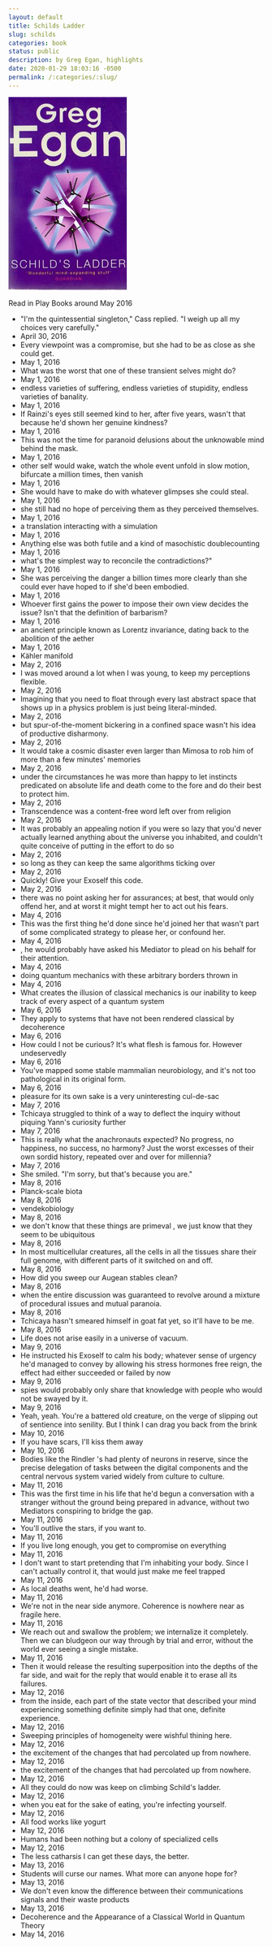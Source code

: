 ```yaml
---
layout: default
title: Schilds Ladder
slug: schilds
categories: book
status: public
description: by Greg Egan, highlights
date: 2020-01-29 18:03:16 -0500
permalink: /:categories/:slug/
---
```

<a href="https://en.wikipedia.org/wiki/Schild%27s_Ladder"><img class="book" src="/assets/images/books/SchildsLadder.jpg" alt=""></a>
<p>Read in Play Books around May 2016</p>
<ul>
<li>"I'm the quintessential singleton," Cass replied. "I weigh up all my choices very carefully."</li>
<li class="book-date">April 30, 2016</li>
<li>Every viewpoint was a compromise, but she had to be as close as she could get.</li>
<li class="book-date">May 1, 2016</li>
<li>What was the worst that one of these transient selves might do?</li>
<li class="book-date">May 1, 2016</li>
<li>endless varieties of suffering, endless varieties of stupidity, endless varieties of banality.</li>
<li class="book-date">May 1, 2016</li>
<li>If Rainzi's eyes still seemed kind to her, after five years, wasn't that because he'd shown her genuine kindness?</li>
<li class="book-date">May 1, 2016</li>
<li>This was not the time for paranoid delusions about the unknowable mind behind the mask.</li>
<li class="book-date">May 1, 2016</li>
<li>other self would wake, watch the whole event unfold in slow motion, bifurcate a million times, then vanish</li>
<li class="book-date">May 1, 2016</li>
<li>She would have to make do with whatever glimpses she could steal.</li>
<li class="book-date">May 1, 2016</li>
<li>she still had no hope of perceiving them as they perceived themselves.</li>
<li class="book-date">May 1, 2016</li>
<li>a translation interacting with a simulation</li>
<li class="book-date">May 1, 2016</li>
<li>Anything else was both futile and a kind of masochistic doublecounting</li>
<li class="book-date">May 1, 2016</li>
<li>what's the simplest way to reconcile the contradictions?"</li>
<li class="book-date">May 1, 2016</li>
<li>She was perceiving the danger a billion times more clearly than she could ever have hoped to if she'd been embodied.</li>
<li class="book-date">May 1, 2016</li>
<li>Whoever first gains the power to impose their own view decides the issue? Isn't that the definition of barbarism?</li>
<li class="book-date">May 1, 2016</li>
<li>an ancient principle known as Lorentz invariance, dating back to the abolition of the aether</li>
<li class="book-date">May 1, 2016</li>
<li>Kähler manifold</li>
<li class="book-date">May 2, 2016</li>
<li>I was moved around a lot when I was young, to keep my perceptions flexible.</li>
<li class="book-date">May 2, 2016</li>
<li>Imagining that you need to float through every last abstract space that shows up in a physics problem is just being literal-minded.</li>
<li class="book-date">May 2, 2016</li>
<li>but spur-of-the-moment bickering in a confined space wasn't his idea of productive disharmony.</li>
<li class="book-date">May 2, 2016</li>
<li>It would take a cosmic disaster even larger than Mimosa to rob him of more than a few minutes' memories</li>
<li class="book-date">May 2, 2016</li>
<li>under the circumstances he was more than happy to let instincts predicated on absolute life and death come to the fore and do their best to protect him.</li>
<li class="book-date">May 2, 2016</li>
<li>Transcendence was a content-free word left over from religion</li>
<li class="book-date">May 2, 2016</li>
<li>It was probably an appealing notion if you were so lazy that you'd never actually learned anything about the universe you inhabited, and couldn't quite conceive of putting in the effort to do so</li>
<li class="book-date">May 2, 2016</li>
<li>so long as they can keep the same algorithms ticking over</li>
<li class="book-date">May 2, 2016</li>
<li>Quickly! Give your Exoself this code.</li>
<li class="book-date">May 2, 2016</li>
<li>there was no point asking her for assurances; at best, that would only offend her, and at worst it might tempt her to act out his fears.</li>
<li class="book-date">May 4, 2016</li>
<li>This was the first thing he'd done since he'd joined her that wasn't part of some complicated strategy to please her, or confound her.</li>
<li class="book-date">May 4, 2016</li>
<li>, he would probably have asked his Mediator to plead on his behalf for their attention.</li>
<li class="book-date">May 4, 2016</li>
<li>doing quantum mechanics with these arbitrary borders thrown in</li>
<li class="book-date">May 4, 2016</li>
<li>What creates the illusion of classical mechanics is our inability to keep track of every aspect of a quantum system</li>
<li class="book-date">May 6, 2016</li>
<li>They apply to systems that have not been rendered classical by decoherence</li>
<li class="book-date">May 6, 2016</li>
<li>How could I not be curious? It's what flesh is famous for. However undeservedly</li>
<li class="book-date">May 6, 2016</li>
<li>You've mapped some stable mammalian neurobiology, and it's not too pathological in its original form.</li>
<li class="book-date">May 6, 2016</li>
<li>pleasure for its own sake is a very uninteresting cul-de-sac</li>
<li class="book-date">May 7, 2016</li>
<li>Tchicaya struggled to think of a way to deflect the inquiry without piquing Yann's curiosity further</li>
<li class="book-date">May 7, 2016</li>
<li>This is really what the anachronauts expected? No progress, no happiness, no success, no harmony? Just the worst excesses of their own sordid history, repeated over and over for millennia?</li>
<li class="book-date">May 7, 2016</li>
<li>She smiled. "I'm sorry, but that's because you are."</li>
<li class="book-date">May 8, 2016</li>
<li>Planck-scale biota</li>
<li class="book-date">May 8, 2016</li>
<li>vendekobiology</li>
<li class="book-date">May 8, 2016</li>
<li>we don't know that these things are primeval , we just know that they seem to be ubiquitous</li>
<li class="book-date">May 8, 2016</li>
<li>In most multicellular creatures, all the cells in all the tissues share their full genome, with different parts of it switched on and off.</li>
<li class="book-date">May 8, 2016</li>
<li>How did you sweep our Augean stables clean?</li>
<li class="book-date">May 8, 2016</li>
<li>when the entire discussion was guaranteed to revolve around a mixture of procedural issues and mutual paranoia.</li>
<li class="book-date">May 8, 2016</li>
<li>Tchicaya hasn't smeared himself in goat fat yet, so it'll have to be me.</li>
<li class="book-date">May 8, 2016</li>
<li>Life does not arise easily in a universe of vacuum.</li>
<li class="book-date">May 9, 2016</li>
<li>He instructed his Exoself to calm his body; whatever sense of urgency he'd managed to convey by allowing his stress hormones free reign, the effect had either succeeded or failed by now</li>
<li class="book-date">May 9, 2016</li>
<li>spies would probably only share that knowledge with people who would not be swayed by it.</li>
<li class="book-date">May 9, 2016</li>
<li>Yeah, yeah. You're a battered old creature, on the verge of slipping out of sentience into senility. But I think I can drag you back from the brink</li>
<li class="book-date">May 10, 2016</li>
<li>If you have scars, I'll kiss them away</li>
<li class="book-date">May 10, 2016</li>
<li>Bodies like the Rindler 's had plenty of neurons in reserve, since the precise delegation of tasks between the digital components and the central nervous system varied widely from culture to culture.</li>
<li class="book-date">May 11, 2016</li>
<li>This was the first time in his life that he'd begun a conversation with a stranger without the ground being prepared in advance, without two Mediators conspiring to bridge the gap.</li>
<li class="book-date">May 11, 2016</li>
<li>You'll outlive the stars, if you want to.</li>
<li class="book-date">May 11, 2016</li>
<li>If you live long enough, you get to compromise on everything</li>
<li class="book-date">May 11, 2016</li>
<li>I don't want to start pretending that I'm inhabiting your body. Since I can't actually control it, that would just make me feel trapped</li>
<li class="book-date">May 11, 2016</li>
<li>As local deaths went, he'd had worse.</li>
<li class="book-date">May 11, 2016</li>
<li>We're not in the near side anymore. Coherence is nowhere near as fragile here.</li>
<li class="book-date">May 11, 2016</li>
<li>We reach out and swallow the problem; we internalize it completely. Then we can bludgeon our way through by trial and error, without the world ever seeing a single mistake.</li>
<li class="book-date">May 11, 2016</li>
<li>Then it would release the resulting superposition into the depths of the far side, and wait for the reply that would enable it to erase all its failures.</li>
<li class="book-date">May 12, 2016</li>
<li>from the inside, each part of the state vector that described your mind experiencing something definite simply had that one, definite experience.</li>
<li class="book-date">May 12, 2016</li>
<li>Sweeping principles of homogeneity were wishful thining here.</li>
<li class="book-date">May 12, 2016</li>
<li>the excitement of the changes that had percolated up from nowhere.</li>
<li class="book-date">May 12, 2016</li>
<li>the excitement of the changes that had percolated up from nowhere.</li>
<li class="book-date">May 12, 2016</li>
<li>All they could do now was keep on climbing Schild's ladder.</li>
<li class="book-date">May 12, 2016</li>
<li>when you eat for the sake of eating, you're infecting yourself.</li>
<li class="book-date">May 12, 2016</li>
<li>All food works like yogurt</li>
<li class="book-date">May 12, 2016</li>
<li>Humans had been nothing but a colony of specialized cells</li>
<li class="book-date">May 12, 2016</li>
<li>The less catharsis I can get these days, the better.</li>
<li class="book-date">May 13, 2016</li>
<li>Students will curse our names. What more can anyone hope for?</li>
<li class="book-date">May 13, 2016</li>
<li>We don't even know the difference between their communications signals and their waste products</li>
<li class="book-date">May 13, 2016</li>
<li>Decoherence and the Appearance of a Classical World in Quantum Theory</li>
<li class="book-date">May 14, 2016</li>
</ul>